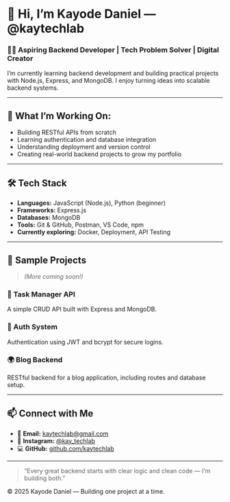 # 👋 Hi, I’m Kayode Daniel — @kaytechlab

### 🧑‍💻 Aspiring Backend Developer | Tech Problem Solver | Digital Creator
I’m currently learning backend development and building practical projects with Node.js, Express, and MongoDB. I enjoy turning ideas into scalable backend systems.

---

## 🚀 What I’m Working On:
- Building RESTful APIs from scratch  
- Learning authentication and database integration  
- Understanding deployment and version control  
- Creating real-world backend projects to grow my portfolio

---

## 🛠️ Tech Stack
- **Languages:** JavaScript (Node.js), Python (beginner)  
- **Frameworks:** Express.js  
- **Databases:** MongoDB  
- **Tools:** Git & GitHub, Postman, VS Code, npm  
- **Currently exploring:** Docker, Deployment, API Testing

---

## 📂 Sample Projects
> *(More coming soon!)*

### 🔄 Task Manager API
A simple CRUD API built with Express and MongoDB.

### 🔐 Auth System
Authentication using JWT and bcrypt for secure logins.

### 🌍 Blog Backend
RESTful backend for a blog application, including routes and database setup.

---

## 📫 Connect with Me
- 📧 **Email:** [kaytechlab@gmail.com](mailto:kaytechlab@gmail.com)  
- 📸 **Instagram:** [@kay_techlab](https://instagram.com/kay_techlab)  
- 💻 **GitHub:** [github.com/kaytechlab](https://github.com/kaytechlab)

---

> “Every great backend starts with clear logic and clean code — I’m building both.”

© 2025 Kayode Daniel — Building one project at a time.
